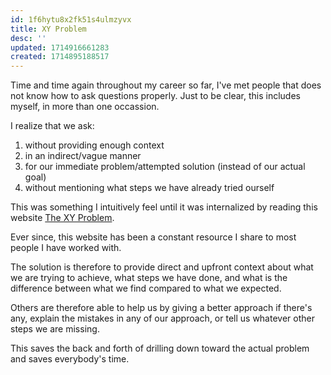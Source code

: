 ```yaml
---
id: 1f6hytu8x2fk51s4ulmzyvx
title: XY Problem
desc: ''
updated: 1714916661283
created: 1714895188517
---
```


Time and time again throughout my career so far, I've met people that does not know how to ask questions properly. Just to be clear, this includes myself, in more than one occassion.

I realize that we ask:
1. without providing enough context
2. in an indirect/vague manner
3. for our immediate problem/attempted solution (instead of our actual goal)
4. without mentioning what steps we have already tried ourself

This was something I intuitively feel until it was internalized by reading this website [The XY Problem](https://xyproblem.info/).

Ever since, this website has been a constant resource I share to most people I have worked with.

The solution is therefore to provide direct and upfront context about what we are trying to achieve, what steps we have done, and what is the difference between what we find compared to what we expected.

Others are therefore able to help us by giving a better approach if there's any, explain the mistakes in any of our approach, or tell us whatever other steps we are missing.

This saves the back and forth of drilling down toward the actual problem and saves everybody's time.